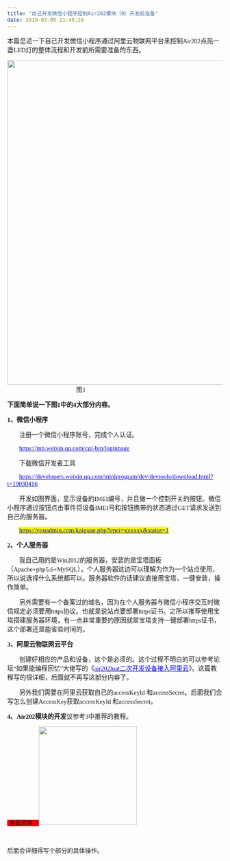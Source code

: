 ```yaml
---
title: "自己开发微信小程序控制Air202模块（0）开发前准备"
date: 2019-03-05 21:45:29
---
```


<p class="MsoNormal"><span style="mso-spacerun:'yes';font-family:宋体;mso-ascii-font-family:Calibri;mso-hansi-font-family:Calibri;mso-bidi-font-family:'Times New Roman';font-size:11.0000pt;mso-font-kerning:1.0000pt;"><font face="宋体">本篇总述一下自己开发微信小程序通过阿里云物联网平台来控制</font>Air202<font face="宋体">点亮一盏</font><font face="Calibri">LED</font><font face="宋体">灯的整体流程和开发前所需要准备的东西。</font></span>&nbsp;&nbsp;</p><p class="MsoNormal"><img src="http://oldask.openluat.com/image/show/attachments-2019-03-lKIVlZuy5c7e7adb04e06.PNG" class="img-responsive" style="width: 756px;"><span style="text-align: center; font-family: 宋体; font-size: 11pt;"><font face="宋体">&nbsp; &nbsp; &nbsp; &nbsp; &nbsp; &nbsp; &nbsp; &nbsp; &nbsp; &nbsp; &nbsp; &nbsp; &nbsp; &nbsp; &nbsp; &nbsp; &nbsp; &nbsp; &nbsp; &nbsp; &nbsp; &nbsp; 图</font></span><span style="text-align: center; font-family: 宋体; font-size: 11pt;">1</span></p><p class="MsoNormal"><span style="mso-spacerun:'yes';font-family:宋体;mso-ascii-font-family:Calibri;mso-hansi-font-family:Calibri;mso-bidi-font-family:'Times New Roman';font-size:11.0000pt;mso-font-kerning:1.0000pt;"><b><font face="宋体">下面简单说一下图</font>1<font face="宋体">中的</font><font face="Calibri">4</font><font face="宋体">大部分内容。</font></b></span><span style="mso-spacerun:'yes';font-family:宋体;mso-ascii-font-family:Calibri;mso-hansi-font-family:Calibri;mso-bidi-font-family:'Times New Roman';font-size:11.0000pt;mso-font-kerning:1.0000pt;"><o:p></o:p></span></p><p class="MsoNormal"><!--[if !supportLists]--><b><span style="font-family:宋体;mso-ascii-font-family:Calibri;mso-hansi-font-family:Calibri;mso-bidi-font-family:'Times New Roman';font-size:11.0000pt;mso-font-kerning:1.0000pt;">1、</span><!--[endif]--><span style="mso-spacerun:'yes';font-family:宋体;mso-ascii-font-family:Calibri;mso-hansi-font-family:Calibri;mso-bidi-font-family:'Times New Roman';font-size:11.0000pt;mso-font-kerning:1.0000pt;"><font face="宋体">微信小程序</font></span></b><span style="mso-spacerun:'yes';font-family:宋体;mso-ascii-font-family:Calibri;mso-hansi-font-family:Calibri;mso-bidi-font-family:'Times New Roman';font-size:11.0000pt;mso-font-kerning:1.0000pt;"><o:p></o:p></span></p><p class="MsoNormal" style="text-indent:21.0000pt;mso-char-indent-count:0.0000;"><span style="mso-spacerun:'yes';font-family:宋体;mso-ascii-font-family:Calibri;mso-hansi-font-family:Calibri;mso-bidi-font-family:'Times New Roman';font-size:11.0000pt;mso-font-kerning:1.0000pt;"><font face="宋体">注册一个微信小程序账号，完成个人认证。</font></span><span style="mso-spacerun:'yes';font-family:宋体;mso-ascii-font-family:Calibri;mso-hansi-font-family:Calibri;mso-bidi-font-family:'Times New Roman';font-size:11.0000pt;mso-font-kerning:1.0000pt;"><o:p></o:p></span></p><p class="MsoNormal" style="text-indent:21.0000pt;mso-char-indent-count:0.0000;"><a href="https://mp.weixin.qq.com/cgi-bin/loginpage"><u><span class="15" style="font-family: 宋体; color: rgb(0, 0, 255); font-size: 11pt;">https://mp.weixin.qq.com/cgi-bin/loginpage</span></u></a><span style="mso-spacerun:'yes';font-family:宋体;mso-ascii-font-family:Calibri;mso-hansi-font-family:Calibri;mso-bidi-font-family:'Times New Roman';font-size:11.0000pt;mso-font-kerning:1.0000pt;"><o:p></o:p></span></p><p class="MsoNormal" style="text-indent:21.0000pt;mso-char-indent-count:0.0000;"><span style="mso-spacerun:'yes';font-family:宋体;mso-ascii-font-family:Calibri;mso-hansi-font-family:Calibri;mso-bidi-font-family:'Times New Roman';font-size:11.0000pt;mso-font-kerning:1.0000pt;"><font face="宋体">下载微信开发者工具</font></span><span style="mso-spacerun:'yes';font-family:宋体;mso-ascii-font-family:Calibri;mso-hansi-font-family:Calibri;mso-bidi-font-family:'Times New Roman';font-size:11.0000pt;mso-font-kerning:1.0000pt;"><o:p></o:p></span></p><p class="MsoNormal" style="text-indent:21.0000pt;mso-char-indent-count:0.0000;"><a href="https://developers.weixin.qq.com/miniprogram/dev/devtools/download.html?t=19030416"><u><span class="15" style="font-family: 宋体; color: rgb(0, 0, 255); font-size: 11pt;">https://developers.weixin.qq.com/miniprogram/dev/devtools/download.html?t=19030416</span></u></a><span style="mso-spacerun:'yes';font-family:宋体;mso-ascii-font-family:Calibri;mso-hansi-font-family:Calibri;mso-bidi-font-family:'Times New Roman';font-size:11.0000pt;mso-font-kerning:1.0000pt;"><o:p></o:p></span></p><p class="MsoNormal" style="text-indent:21.0000pt;mso-char-indent-count:0.0000;"><span style="mso-spacerun:'yes';font-family:宋体;mso-ascii-font-family:Calibri;mso-hansi-font-family:Calibri;mso-bidi-font-family:'Times New Roman';font-size:11.0000pt;mso-font-kerning:1.0000pt;"><font face="宋体">开发如图界面，显示设备的</font>IMEI<font face="宋体">编号，并且做一个控制开关的按钮。微信小程序通过按钮点击事件将设备</font><font face="Calibri">IMEI</font><font face="宋体">号和按钮携带的状态通过</font><font face="Calibri">GET</font><font face="宋体">请求发送到自己的服务器。</font></span><span style="mso-spacerun:'yes';font-family:宋体;mso-ascii-font-family:Calibri;mso-hansi-font-family:Calibri;mso-bidi-font-family:'Times New Roman';font-size:11.0000pt;mso-font-kerning:1.0000pt;"><o:p></o:p></span></p><p class="MsoNormal" style="text-indent:21.0000pt;mso-char-indent-count:0.0000;"><a href="https://youadmin.com/kaiguan.php?imei=xxxxxx&amp;status=1"><span class="15" style="mso-spacerun:'yes';font-family:宋体;color:rgb(0,0,255);font-size:11.0000pt;background:rgb(255,255,0);mso-highlight:rgb(255,255,0);">https://youadmin.com/kaiguan.php?imei=xxxxxx&amp;status=1</span></a><span style="mso-spacerun:'yes';font-family:宋体;mso-ascii-font-family:Calibri;mso-hansi-font-family:Calibri;mso-bidi-font-family:'Times New Roman';font-size:11.0000pt;mso-font-kerning:1.0000pt;background:rgb(255,255,0);mso-highlight:rgb(255,255,0);"><o:p></o:p></span></p><p class="MsoNormal" style="margin-left:0.0000pt;mso-para-margin-left:0.0000gd;text-indent:0.0000pt;mso-char-indent-count:0.0000;mso-list:l0 level1 lfo1;"><!--[if !supportLists]--><b><span style="font-family:宋体;mso-ascii-font-family:Calibri;mso-hansi-font-family:Calibri;mso-bidi-font-family:'Times New Roman';font-size:11.0000pt;mso-font-kerning:1.0000pt;">2、</span><!--[endif]--><span style="mso-spacerun:'yes';font-family:宋体;mso-ascii-font-family:Calibri;mso-hansi-font-family:Calibri;mso-bidi-font-family:'Times New Roman';font-size:11.0000pt;mso-font-kerning:1.0000pt;"><font face="宋体">个人服务器</font></span></b><span style="mso-spacerun:'yes';font-family:宋体;mso-ascii-font-family:Calibri;mso-hansi-font-family:Calibri;mso-bidi-font-family:'Times New Roman';font-size:11.0000pt;mso-font-kerning:1.0000pt;"><o:p></o:p></span></p><p class="MsoNormal" style="mso-para-margin-left:0.0000gd;text-indent:21.0000pt;mso-char-indent-count:0.0000;"><span style="mso-spacerun:'yes';font-family:宋体;mso-ascii-font-family:Calibri;mso-hansi-font-family:Calibri;mso-bidi-font-family:'Times New Roman';font-size:11.0000pt;mso-font-kerning:1.0000pt;"><font face="宋体">我自己用的是</font>Win2012<font face="宋体">的服务器，安装的是宝塔面板（</font><font face="Calibri">Apache+php5.6+MySQL</font><font face="宋体">）。个人服务器这边可以理解为作为一个站点使用，所以说选择什么系统都可以。服务器软件的话建议直接用宝塔，一键安装，操作简单。</font></span><span style="mso-spacerun:'yes';font-family:宋体;mso-ascii-font-family:Calibri;mso-hansi-font-family:Calibri;mso-bidi-font-family:'Times New Roman';font-size:11.0000pt;mso-font-kerning:1.0000pt;"><o:p></o:p></span></p><p class="MsoNormal" style="mso-para-margin-left:0.0000gd;text-indent:21.0000pt;mso-char-indent-count:0.0000;"><span style="mso-spacerun:'yes';font-family:宋体;mso-ascii-font-family:Calibri;mso-hansi-font-family:Calibri;mso-bidi-font-family:'Times New Roman';font-size:11.0000pt;mso-font-kerning:1.0000pt;"><font face="宋体">另外需要有一个备案过的域名，因为在个人服务器与微信小程序交互时微信规定必须要用</font>https<font face="宋体">协议。也就是说站点要部署</font><font face="Calibri">https</font><font face="宋体">证书。之所以推荐使用宝塔搭建服务器环境，有一点非常重要的原因就是宝塔支持一键部署</font><font face="Calibri">https</font><font face="宋体">证书，这个部署还是能省些时间的。</font></span><span style="mso-spacerun:'yes';font-family:宋体;mso-ascii-font-family:Calibri;mso-hansi-font-family:Calibri;mso-bidi-font-family:'Times New Roman';font-size:11.0000pt;mso-font-kerning:1.0000pt;"><o:p></o:p></span></p><p class="MsoNormal" style="margin-left:0.0000pt;mso-para-margin-left:0.0000gd;text-indent:0.0000pt;mso-char-indent-count:0.0000;mso-list:l0 level1 lfo1;"><!--[if !supportLists]--><b><span style="font-family:宋体;mso-ascii-font-family:Calibri;mso-hansi-font-family:Calibri;mso-bidi-font-family:'Times New Roman';font-size:11.0000pt;mso-font-kerning:1.0000pt;">3、</span><!--[endif]--><span style="mso-spacerun:'yes';font-family:宋体;mso-ascii-font-family:Calibri;mso-hansi-font-family:Calibri;mso-bidi-font-family:'Times New Roman';font-size:11.0000pt;mso-font-kerning:1.0000pt;"><font face="宋体">阿里云物联网云平台</font></span></b><span style="mso-spacerun:'yes';font-family:宋体;mso-ascii-font-family:Calibri;mso-hansi-font-family:Calibri;mso-bidi-font-family:'Times New Roman';font-size:11.0000pt;mso-font-kerning:1.0000pt;"><o:p></o:p></span></p><p class="MsoNormal" style="mso-para-margin-left:0.0000gd;text-indent:21.0000pt;mso-char-indent-count:0.0000;"><span style="mso-spacerun:'yes';font-family:宋体;mso-ascii-font-family:Calibri;mso-hansi-font-family:Calibri;mso-bidi-font-family:'Times New Roman';font-size:11.0000pt;mso-font-kerning:1.0000pt;"><font face="宋体">创建好相应的产品和设备，这个是必须的。这个过程不明白的可以参考论坛</font>“如果能编程回忆”大佬写的《</span><a href="http://oldask.openluat.com/people/373"><u><span class="15" style="font-family: 宋体; color: rgb(0, 0, 255); font-size: 11pt;">air202luat<font face="宋体">二次开发设备接入阿里云</font></span></u></a><span style="mso-spacerun:'yes';font-family:宋体;mso-ascii-font-family:Calibri;mso-hansi-font-family:Calibri;mso-bidi-font-family:'Times New Roman';font-size:11.0000pt;mso-font-kerning:1.0000pt;"><font face="宋体">》。这篇教程写的很详细，后面就不再写这部分内容了。</font></span><span style="mso-spacerun:'yes';font-family:宋体;mso-ascii-font-family:Calibri;mso-hansi-font-family:Calibri;mso-bidi-font-family:'Times New Roman';font-size:11.0000pt;mso-font-kerning:1.0000pt;"><o:p></o:p></span></p><p class="MsoNormal" style="mso-para-margin-left:0.0000gd;text-indent:21.0000pt;mso-char-indent-count:0.0000;"><span style="mso-spacerun:'yes';font-family:宋体;mso-ascii-font-family:Calibri;mso-hansi-font-family:Calibri;mso-bidi-font-family:'Times New Roman';font-size:11.0000pt;mso-font-kerning:1.0000pt;"><font face="宋体">另外我们需要在阿里云获取自己的</font>accessKeyId <font face="宋体">和</font><font face="Calibri">accessSecret</font><font face="宋体">。后面我们会写怎么创建</font><font face="Calibri">AccessKey</font><font face="宋体">获取</font><font face="Calibri">accessKeyId </font><font face="宋体">和</font><font face="Calibri">accessSecret</font><font face="宋体">。</font></span><span style="mso-spacerun:'yes';font-family:宋体;mso-ascii-font-family:Calibri;mso-hansi-font-family:Calibri;mso-bidi-font-family:'Times New Roman';font-size:11.0000pt;mso-font-kerning:1.0000pt;"><o:p></o:p></span></p><p class="MsoNormal" style="margin-left:0.0000pt;mso-para-margin-left:0.0000gd;text-indent:0.0000pt;mso-char-indent-count:0.0000;mso-list:l0 level1 lfo1;"><!--[if !supportLists]--><b><span style="font-family:宋体;mso-ascii-font-family:Calibri;mso-hansi-font-family:Calibri;mso-bidi-font-family:'Times New Roman';font-size:11.0000pt;mso-font-kerning:1.0000pt;">4、</span><!--[endif]--><span style="mso-spacerun:'yes';font-family:宋体;mso-ascii-font-family:Calibri;mso-hansi-font-family:Calibri;mso-bidi-font-family:'Times New Roman';font-size:11.0000pt;mso-font-kerning:1.0000pt;">Air202<font face="宋体">模块的开发</font></span></b><font face="宋体" style="font-family: 宋体; font-size: 11pt; text-indent: 21pt;">议参考</font><span style="font-family: 宋体; font-size: 11pt; text-indent: 21pt;">3</span><font face="宋体" style="font-family: 宋体; font-size: 11pt; text-indent: 21pt;">中推荐的教程。</font></p><p class="MsoNormal"><span style="font-family: 宋体; font-size: 10.5pt; background-color: rgb(255, 0, 0);"><o:p style="">&nbsp;准备清单：</o:p></span><img src="http://oldask.openluat.com/image/show/attachments-2019-03-9MLEvH795c7e7b28b7817.PNG" class="img-responsive" style="width: 229.5px;"></p><p class="MsoNormal"><br></p><p class="MsoNormal">后面会详细得写个部分的具体操作。</p>